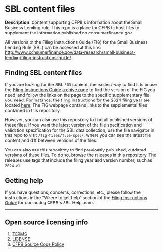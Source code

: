 # SBL content files

**Description**: Content supporting CFPB's information about the Small Business Lending rule.
This repo is a place for CFPB to host files to supplement the information published on consumerfinance.gov.

All versions of the Filing Instructions Guide (FIG) for the Small Business Lending Rule (SBL) can be accessed at this link:
http://www.consumerfinance.gov/data-research/small-business-lending/filing-instructions-guide/

## Finding SBL content files

If you are looking for the SBL FIG content, the easiest way to find it is to use the [Filing Instructions Guide archive page](http://www.consumerfinance.gov/data-research/small-business-lending/filing-instructions-guide/)
to find the version of the FIG you need, and follow the links on the page to the specific supplementary file you need.
For instance, the filing instructions for the 2024 filing year are located [here](http://www.consumerfinance.gov/data-research/small-business-lending/filing-instructions-guide/2024-guide/).
The FIG webpage contains links to the supplemental files contained in this repository.

However, you can also use this repository to find all published versions of these files.
If you want the latest version of the file specification and validation specification for the SBL data collection,
use the file navigator in this repo to visit `/fig-files/file-spec/`, where you can see the latest file content
and diff between versions of the files.

You can also use this repository to find previously published, outdated versions of these files.
To do so, browse the [releases](https://github.com/cfpb/sbl-content/releases) in this repository.
The releases use tags that include the filing year and version number, such as `2024-v1`.

## Getting help

If you have questions, concerns, corrections, etc., please follow the instructions
in the "Where to get help" section of the [Filing Instructions Guide](http://www.consumerfinance.gov/data-research/small-business-lending/filing-instructions-guide/)
for contacting CFPB's SBL Help team.

----

## Open source licensing info
1. [TERMS](TERMS.md)
2. [LICENSE](LICENSE)
3. [CFPB Source Code Policy](https://github.com/cfpb/source-code-policy/)

